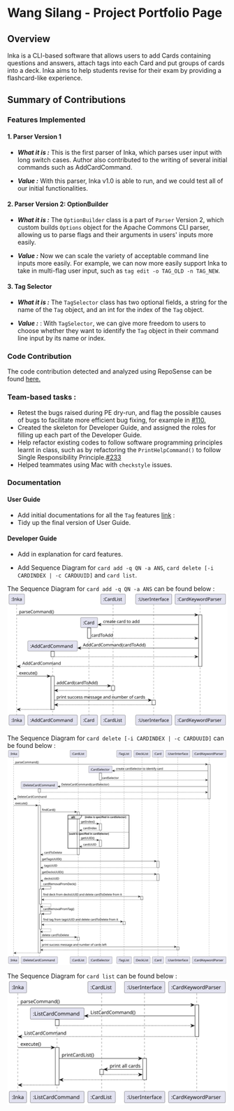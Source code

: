 # Wang Silang - Project Portfolio Page

## Overview

Inka is a CLI-based software that allows users to add Cards containing questions and answers, attach tags into each Card
and put groups of cards into a deck. Inka aims to help students revise for their exam by providing a flashcard-like
experience.

## Summary of Contributions

### Features Implemented

#### 1. Parser Version 1

- ***What it is :***
  This is the first parser of Inka, which parses user input with long switch cases. Author also contributed to 
  the writing of several initial commands such as AddCardCommand.

- ***Value :***
  With this parser, Inka v1.0 is able to run, and we could test all of our initial functionalities.

#### 2. Parser Version 2: OptionBuilder

- ***What it is :***
  The `OptionBuilder` class is a part of `Parser` Version 2, which custom builds `Options` object for the Apache Commons CLI parser,
  allowing us to parse flags and their arguments in users' inputs more easily.

- ***Value :***
  Now we can scale the variety of acceptable command line inputs more easily. For example, we can now more easily support Inka to
  take in multi-flag user input, such as `tag edit -o TAG_OLD -n TAG_NEW`.

#### 3. Tag Selector

- ***What it is :***
  The `TagSelector` class has two optional fields, a string for the name of the `Tag` object, and an int for the index of the `Tag`
  object.

- ***Value :*** :
  With `TagSelector`, we can give more freedom to users to choose whether they want to identify the `Tag` object in their command line
  input by its name or index.

### Code Contribution

The code contribution detected and analyzed using RepoSense can be
found [here.](https://nus-cs2113-ay2223s2.github.io/tp-dashboard/?search=Wang&sort=groupTitle&sortWithin=title&timeframe=commit&mergegroup=&groupSelect=groupByRepos&breakdown=true&checkedFileTypes=docs~test-code~other~functional-code&since=2023-02-17&tabOpen=true&tabType=authorship&tabAuthor=JangusRoundstone&tabRepo=AY2223S2-CS2113-F10-1%2Ftp%5Bmaster%5D&authorshipIsMergeGroup=false&authorshipFileTypes=docs~test-code~functional-code&authorshipIsBinaryFileTypeChecked=false&authorshipIsIgnoredFilesChecked=false)

### Team-based tasks :

- Retest the bugs raised during PE dry-run, and flag the possible causes of bugs to facilitate more efficient bug fixing, for example in
  [#110.](https://github.com/AY2223S2-CS2113-F10-1/tp/issues/110)
- Created the skeleton for Developer Guide, and assigned the roles for filling up each part of the Developer Guide.
- Help refactor existing codes to follow software programming principles learnt in class, such as by refactoring
  the `PrintHelpCommand()` to follow Single Responsibility Principle.[#233](https://github.com/AY2223S2-CS2113-F10-1/tp/pull/233)
- Helped teammates using Mac with `checkstyle` issues.

### Documentation

#### User Guide

- Add initial documentations for all the `Tag` features [link](https://github.com/AY2223S2-CS2113-F10-1/tp/pull/91/files) :
- Tidy up the final version of User Guide.

#### Developer Guide

- Add in explanation for card features.

- Add Sequence Diagram for `card add -q QN -a ANS`, `card delete [-i CARDINDEX | -c CARDUUID]` and `card list`.

The Sequence Diagram for `card add -q QN -a ANS` can be found below :
![Card Add Sequence Diagram](../img/CardAddSequence.svg)

The Sequence Diagram for `card delete [-i CARDINDEX | -c CARDUUID]` can be found below :
![Card Delete Sequence Diagram](../img/CardDeleteSequence.svg)

The Sequence Diagram for `card list` can be found below :
![Card List Sequence Diagram](../img/CardListSequence.svg)







